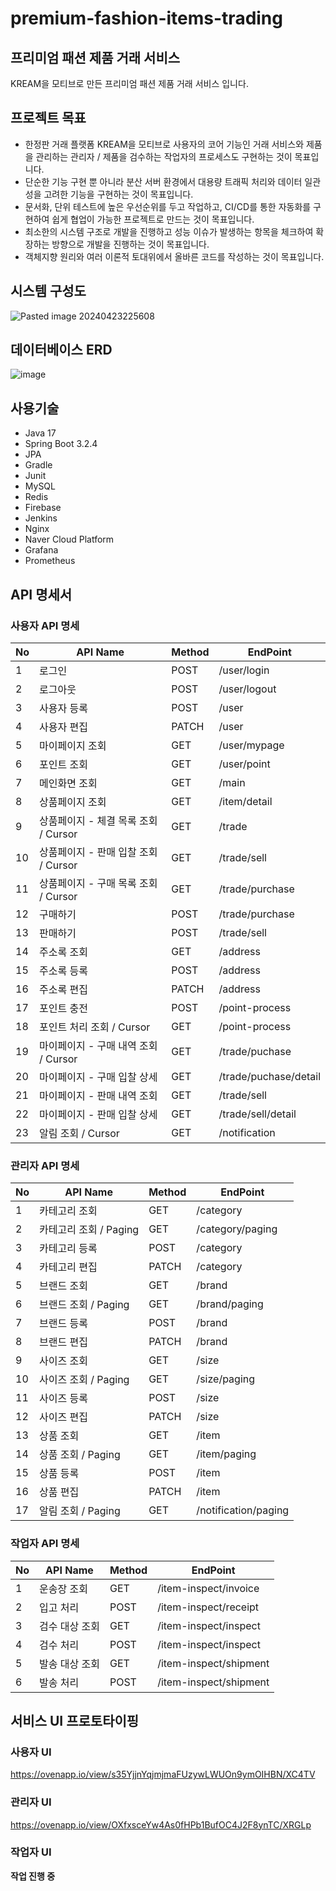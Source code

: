 # premium-fashion-items-trading

## **프리미엄 패션 제품 거래 서비스**

KREAM을 모티브로 만든 프리미엄 패션 제품 거래 서비스 입니다.

## **프로젝트 목표**

- 한정판 거래 플랫폼 KREAM을 모티브로 사용자의 코어 기능인 거래 서비스와 제품을 관리하는 관리자 / 제품을 검수하는 작업자의 프로세스도 구현하는 것이 목표입니다.
- 단순한 기능 구현 뿐 아니라 분산 서버 환경에서 대용량 트래픽 처리와 데이터 일관성을 고려한 기능을 구현하는 것이 목표입니다.
- 문서화, 단위 테스트에 높은 우선순위를 두고 작업하고, CI/CD를 통한 자동화를 구현하여 쉽게 협업이 가능한 프로젝트로 만드는 것이 목표입니다.
- 최소한의 시스템 구조로 개발을 진행하고 성능 이슈가 발생하는 항목을 체크하여 확장하는 방향으로 개발을 진행하는 것이 목표입니다. 
- 객체지향 원리와 여러 이론적 토대위에서 올바른 코드를 작성하는 것이 목표입니다.

## **시스템 구성도**
![Pasted image 20240423225608](https://github.com/f-lab-edu/premium-fashion-items-trading/assets/110794550/f9209585-33df-452f-a489-7981008df482)

## **데이터베이스 ERD**
![image](https://github.com/f-lab-edu/premium-fashion-items-trading/assets/110794550/f1a011c9-89e4-4928-ad84-24f4eac9f257)

## **사용기술**
- Java 17
- Spring Boot 3.2.4
- JPA
- Gradle
- Junit
- MySQL
- Redis
- Firebase
- Jenkins
- Nginx
- Naver Cloud Platform
- Grafana
- Prometheus

## **API 명세서**

### **사용자 API 명세**

| No  | API Name                  | Method | EndPoint              |
| --- | ------------------------- | ------ | --------------------- |
| 1   | 로그인                       | POST   | /user/login           |
| 2   | 로그아웃                      | POST   | /user/logout          |
| 3   | 사용자 등록                    | POST   | /user                 |
| 4   | 사용자 편집                    | PATCH  | /user                 |
| 5   | 마이페이지 조회                  | GET    | /user/mypage          |
| 6   | 포인트 조회                    | GET    | /user/point           |
| 7   | 메인화면 조회                   | GET    | /main                 |
| 8   | 상품페이지 조회                  | GET    | /item/detail          |
| 9   | 상품페이지 - 체결 목록 조회 / Cursor | GET    | /trade                |
| 10  | 상품페이지 - 판매 입찰 조회 / Cursor | GET    | /trade/sell           |
| 11  | 상품페이지 - 구매 목록 조회 / Cursor | GET    | /trade/purchase       |
| 12  | 구매하기                      | POST   | /trade/purchase       |
| 13  | 판매하기                      | POST   | /trade/sell           |
| 14  | 주소록 조회                    | GET    | /address              |
| 15  | 주소록 등록                    | POST   | /address              |
| 16  | 주소록 편집                    | PATCH  | /address              |
| 17  | 포인트 충전                    | POST   | /point-process        |
| 18  | 포인트 처리 조회 / Cursor        | GET    | /point-process        |
| 19  | 마이페이지 - 구매 내역 조회 / Cursor | GET    | /trade/puchase        |
| 20  | 마이페이지 - 구매 입찰 상세          | GET    | /trade/puchase/detail |
| 21  | 마이페이지 - 판매 내역 조회          | GET    | /trade/sell           |
| 22  | 마이페이지 - 판매 입찰 상세          | GET    | /trade/sell/detail    |
| 23  | 알림 조회 / Cursor            | GET    | /notification         |

### **관리자 API 명세**

| No  | API Name         | Method | EndPoint             |
| --- | ---------------- | ------ | -------------------- |
| 1   | 카테고리 조회          | GET    | /category            |
| 2   | 카테고리 조회 / Paging | GET    | /category/paging     |
| 3   | 카테고리 등록          | POST   | /category            |
| 4   | 카테고리 편집          | PATCH  | /category            |
| 5   | 브랜드 조회           | GET    | /brand               |
| 6   | 브랜드 조회 / Paging  | GET    | /brand/paging        |
| 7   | 브랜드 등록           | POST   | /brand               |
| 8   | 브랜드 편집           | PATCH  | /brand               |
| 9   | 사이즈 조회           | GET    | /size                |
| 10  | 사이즈 조회 / Paging  | GET    | /size/paging         |
| 11  | 사이즈 등록           | POST   | /size                |
| 12  | 사이즈 편집           | PATCH  | /size                |
| 13  | 상품 조회            | GET    | /item                |
| 14  | 상품 조회 / Paging   | GET    | /item/paging         |
| 15  | 상품 등록            | POST   | /item                |
| 16  | 상품 편집            | PATCH  | /item                |
| 17  | 알림 조회 / Paging   | GET    | /notification/paging |

### **작업자 API 명세**

| No | API Name | Method | EndPoint               |
| -- | -------- | ------ | ---------------------- |
| 1  | 운송장 조회   | GET    | /item-inspect/invoice  |
| 2  | 입고 처리    | POST   | /item-inspect/receipt  |
| 3  | 검수 대상 조회 | GET    | /item-inspect/inspect  |
| 4  | 검수 처리    | POST   | /item-inspect/inspect  |
| 5  | 발송 대상 조회 | GET    | /item-inspect/shipment |
| 6  | 발송 처리    | POST   | /item-inspect/shipment |

## **서비스 UI 프로토타이핑**

### **사용자 UI**
https://ovenapp.io/view/s35YjjnYqjmjmaFUzywLWUOn9ymOIHBN/XC4TV

### **관리자 UI**
https://ovenapp.io/view/OXfxsceYw4As0fHPb1BufOC4J2F8ynTC/XRGLp

### **작업자 UI**
**작업 진행 중**
